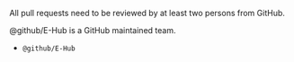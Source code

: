 All pull requests need to be reviewed by at least two persons from GitHub.

@github/E-Hub is a GitHub maintained team.

*     @github/E-Hub
